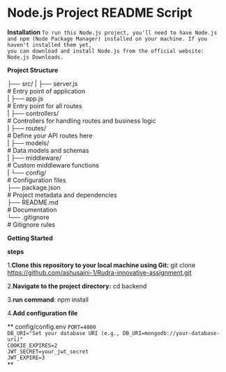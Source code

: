 # Node.js Project README Script

**Installation**
`To run this Node.js project, you'll need to have Node.js and npm (Node Package Manager) installed on your machine. If you haven't installed them yet, `<br>
`you can download and install Node.js from the official website: Node.js Downloads.`

**Project Structure**

  ├── src/
  |   ├── server.js    <br>       # Entry point of application <br>
  |   ├── app.js       <br>       # Entry point for all routes<br>
  |   ├── controllers/ <br>      # Controllers for handling routes and business logic <br>
  |   ├── routes/      <br>      # Define your API routes here <br>
  |   ├── models/     <br>       # Data models and schemas<br>
  |   ├── middleware/ <br>       # Custom middleware functions<br>
  |   └── config/     <br>       # Configuration files<br>
  ├── package.json    <br>       # Project metadata and dependencies<br>
  ├── README.md      <br>        # Documentation<br>
  └── .gitignore    <br>         # Gitignore rules<br>


**Getting Started**

**steps**


1.**Clone this repository to your local machine using Git:**
git clone https://github.com/ashusaini-1/Rudra-innovative-assignment.git

2.**Navigate to the project directory:**
  cd backend
 
3.**run command**:
  npm install

4.**Add configuration file**

** config/config.env
 `PORT=4000`<br>
 `DB_URI="Set your database URI (e.g., DB_URI=mongodb://your-database-uri)"`<br>
 `COOKIE_EXPIRES=2`<br>
 `JWT_SECRET=your_jwt_secret`<br>
 `JWT_EXPIRE=3`<br>
**


